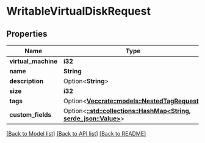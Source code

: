 # WritableVirtualDiskRequest

## Properties

Name | Type | Description | Notes
------------ | ------------- | ------------- | -------------
**virtual_machine** | **i32** |  | 
**name** | **String** |  | 
**description** | Option<**String**> |  | [optional]
**size** | **i32** |  | 
**tags** | Option<[**Vec<crate::models::NestedTagRequest>**](NestedTagRequest.md)> |  | [optional]
**custom_fields** | Option<[**::std::collections::HashMap<String, serde_json::Value>**](serde_json::Value.md)> |  | [optional]

[[Back to Model list]](../README.md#documentation-for-models) [[Back to API list]](../README.md#documentation-for-api-endpoints) [[Back to README]](../README.md)


